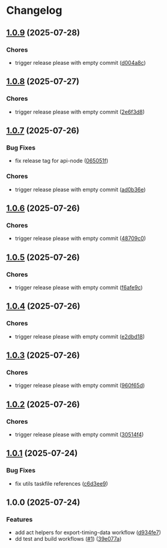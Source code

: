 # Changelog

## [1.0.9](https://github.com/sidpalas/capstone/compare/services/node/api-node@1.0.8...services/node/api-node@1.0.9) (2025-07-28)


### Chores

* trigger release please with empty commit ([d004a8c](https://github.com/sidpalas/capstone/commit/d004a8c701dc895ac04e4e3755ed5d6824850279))

## [1.0.8](https://github.com/sidpalas/capstone/compare/services/node/api-node@1.0.7...services/node/api-node@1.0.8) (2025-07-27)


### Chores

* trigger release please with empty commit ([2e6f3d8](https://github.com/sidpalas/capstone/commit/2e6f3d896992ae2a505a8872ba22405208f7aaa2))

## [1.0.7](https://github.com/sidpalas/capstone/compare/services/node/api-node@1.0.6...services/node/api-node@1.0.7) (2025-07-26)


### Bug Fixes

* fix release tag for api-node ([065051f](https://github.com/sidpalas/capstone/commit/065051fe8271c04665424249992d365d05ea788b))


### Chores

* trigger release please with empty commit ([ad0b36e](https://github.com/sidpalas/capstone/commit/ad0b36e33bcccbb3cd408a2bcda691b74cb1aac5))

## [1.0.6](https://github.com/sidpalas/capstone/compare/services/node/api-node@1.0.5...services/node/api-node@1.0.6) (2025-07-26)


### Chores

* trigger release please with empty commit ([48709c0](https://github.com/sidpalas/capstone/commit/48709c04181d3c2ad8c7b1845675607410220a2d))

## [1.0.5](https://github.com/sidpalas/capstone/compare/services/node/api-node@1.0.4...services/node/api-node@1.0.5) (2025-07-26)


### Chores

* trigger release please with empty commit ([f6afe9c](https://github.com/sidpalas/capstone/commit/f6afe9c43292e4f5ba49000ee53cf88de020f1b9))

## [1.0.4](https://github.com/sidpalas/capstone/compare/services/node/api-node@1.0.3...services/node/api-node@1.0.4) (2025-07-26)


### Chores

* trigger release please with empty commit ([e2dbd18](https://github.com/sidpalas/capstone/commit/e2dbd1849c2f29eece427c428300137903bd6325))

## [1.0.3](https://github.com/sidpalas/capstone/compare/services/node/api-node@1.0.2...services/node/api-node@1.0.3) (2025-07-26)


### Chores

* trigger release please with empty commit ([960f65d](https://github.com/sidpalas/capstone/commit/960f65ddbed222e7bcb88fbbb07c7cd017fad739))

## [1.0.2](https://github.com/sidpalas/capstone/compare/services/node/api-node@1.0.1...services/node/api-node@1.0.2) (2025-07-26)


### Chores

* trigger release please with empty commit ([30514f4](https://github.com/sidpalas/capstone/commit/30514f4ef14280c9973c48821db61fbaaa5d8548))

## [1.0.1](https://github.com/sidpalas/capstone/compare/services/node/api-node@1.0.0...services/node/api-node@1.0.1) (2025-07-24)


### Bug Fixes

* fix utils taskfile references ([c6d3ee9](https://github.com/sidpalas/capstone/commit/c6d3ee9f7ac7fb5d3999205b58788bd9fb1aea3b))

## 1.0.0 (2025-07-24)


### Features

* add act helpers for export-timing-data workflow ([d934fe7](https://github.com/sidpalas/capstone/commit/d934fe7bc553ed0ecfbe9222cab6590b9e7ec181))
* dd test and build workflows ([#1](https://github.com/sidpalas/capstone/issues/1)) ([39e077a](https://github.com/sidpalas/capstone/commit/39e077aa58b0818070453d0efe89f551bb143a67))
